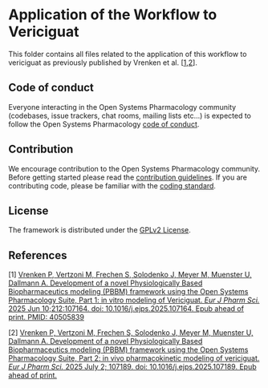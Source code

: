 # Application of the Workflow to Vericiguat

This folder contains all files related to the application of this workflow to vericiguat as previously published by Vrenken et al. [[1](#References),[2](#References)]. 

## Code of conduct
Everyone interacting in the Open Systems Pharmacology community (codebases, issue trackers, chat rooms, mailing lists etc...) is expected to follow the Open Systems Pharmacology [code of conduct](https://github.com/Open-Systems-Pharmacology/Suite/blob/master/CODE_OF_CONDUCT.md#contributor-covenant-code-of-conduct).

## Contribution
We encourage contribution to the Open Systems Pharmacology community. Before getting started please read the [contribution guidelines](https://github.com/Open-Systems-Pharmacology/Suite/blob/master/CONTRIBUTING.md#ways-to-contribute). If you are contributing code, please be familiar with the [coding standard](https://github.com/Open-Systems-Pharmacology/Suite/blob/master/CODING_STANDARDS.md#visual-studio-settings).

## License
The framework is distributed under the [GPLv2 License](https://github.com/Open-Systems-Pharmacology/Suite/blob/develop/LICENSE).

## References
[1] [Vrenken P, Vertzoni M, Frechen S, Solodenko J, Meyer M, Muenster U, Dallmann A. Development of a novel Physiologically Based Biopharmaceutics modeling (PBBM) framework using the Open Systems Pharmacology Suite, Part 1: in vitro modeling of Vericiguat. *Eur J Pharm Sci.* 2025 Jun 10;212:107164. doi: 10.1016/j.ejps.2025.107164. Epub ahead of print. PMID: 40505839](https://www.sciencedirect.com/science/article/pii/S0928098725001630)

[2] [Vrenken P, Vertzoni M, Frechen S, Solodenko J, Meyer M, Muenster U, Dallmann A. Development of a novel Physiologically Based Biopharmaceutics modeling (PBBM) framework using the Open Systems Pharmacology Suite, Part 2: in vivo pharmacokinetic modeling of vericiguat. *Eur J Pharm Sci.* 2025 July 2; 107189. doi: 10.1016/j.ejps.2025.107189. Epub ahead of print.](https://www.sciencedirect.com/science/article/pii/S0928098725001885)
